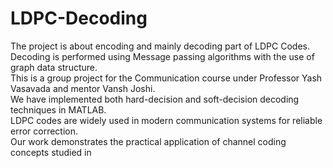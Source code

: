 # LDPC-Decoding
The project is about encoding and mainly decoding part of LDPC Codes.  
Decoding is performed using Message passing algorithms with the use of graph data structure.  
This is a group project for the Communication course under Professor Yash Vasavada and mentor Vansh Joshi.  
We have implemented both hard-decision and soft-decision decoding techniques in MATLAB.  
LDPC codes are widely used in modern communication systems for reliable error correction.  
Our work demonstrates the practical application of channel coding concepts studied in
